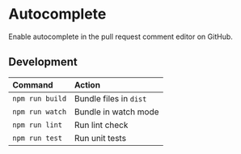 # Autocomplete

Enable autocomplete in the pull request comment editor on GitHub.

## Development

| Command         | Action                 |
| :-------------- | :--------------------- |
| `npm run build` | Bundle files in `dist` |
| `npm run watch` | Bundle in watch mode   |
| `npm run lint`  | Run lint check         |
| `npm run test`  | Run unit tests         |
